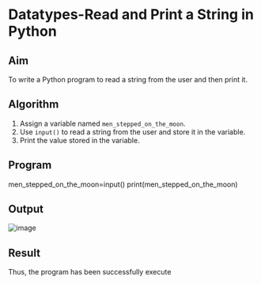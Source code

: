 # Datatypes-Read and Print a String in Python

##  Aim
To write a Python program to read a string from the user and then print it.

##  Algorithm
1. Assign a variable named `men_stepped_on_the_moon`.
2. Use `input()` to read a string from the user and store it in the variable.
3. Print the value stored in the variable.

## Program
men_stepped_on_the_moon=input()  print(men_stepped_on_the_moon) 
## Output
![image](https://github.com/user-attachments/assets/21b5e1df-de0b-4794-8a9e-955e5ec919c2)

## Result
Thus, the program has been successfully execute
